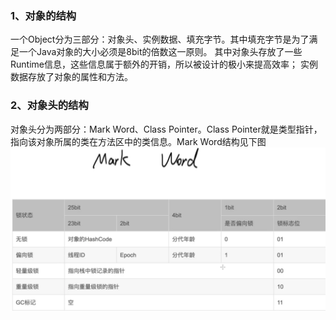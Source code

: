 ### 1、对象的结构
一个Object分为三部分：对象头、实例数据、填充字节。其中填充字节是为了满足一个Java对象的大小必须是8bit的倍数这一原则。
其中对象头存放了一些Runtime信息，这些信息属于额外的开销，所以被设计的极小来提高效率；
实例数据存放了对象的属性和方法。<br>

### 2、对象头的结构
对象头分为两部分：Mark Word、Class Pointer。Class Pointer就是类型指针，指向该对象所属的类在方法区中的类信息。Mark Word结构见下图<br>
![Mark Word](https://github.com/wangjc95/photos/blob/master/Mark%20Word.png?raw=true) <br>
